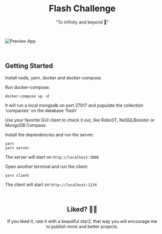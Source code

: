 <h1 align="center">
  Flash Challenge
</h1>

<div align="center">
 "To infinity and beyond 🚀"
</div>

&nbsp;

![Preview App](https://i.imgur.com/85nCx36.gif)

&nbsp;

## Getting Started

Install node, yarn, docker and docker-compose.

Run docker-compose:

```shell
docker-compose up -d
```

It will run a local mongodb on port 27017 and populate the collection 'companies' on the database 'flash'

Use your favorite GUI client to check it out, like Robo3T, NoSQLBooster or MongoDB Compass.

Install the dependencies and run the server:

```shell
yarn
yarn server
```

The server will start on `http://localhost:3000`

Open another terminal and run the client:

```shell
yarn client
```

The client will start on `http://localhost:1234`

&nbsp;

<h2 align="center">
 Liked? 🥳🚀
</h2>

<div align="center">
 If you liked it, rate it with a beautiful star2, that way you will encourage me to publish more and better projects.
</div>
